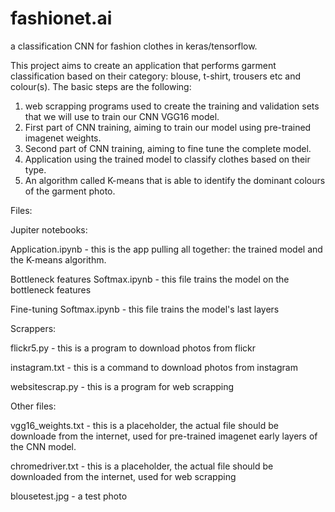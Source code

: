 # fashionet.ai
a classification CNN for fashion clothes in keras/tensorflow.

This project aims to create an application that performs garment classification based on their category: blouse, t-shirt, trousers etc and colour(s). The basic steps are the following:

1) web scrapping programs used to create the training and validation sets that we will use to train our CNN VGG16 model. 
2) First part of CNN training, aiming to train our model using pre-trained imagenet weights.
3) Second part of CNN training, aiming to fine tune the complete model.
4) Application using the trained model to classify clothes based on their type.
5) An algorithm called K-means that is able to identify the dominant colours of the garment photo.

Files:

Jupiter notebooks:

Application.ipynb - this is the app pulling all together: the trained model and the K-means algorithm.

Bottleneck features Softmax.ipynb - this file trains the model on the bottleneck features

Fine-tuning Softmax.ipynb - this file trains the model's last layers 

Scrappers:

flickr5.py - this is a program to download photos from flickr

instagram.txt - this is a command to download photos from instagram 

websitescrap.py - this is a program for web scrapping

Other files:

vgg16_weights.txt - this is a placeholder, the actual file should be downloade from the internet, used for pre-trained imagenet early layers of the CNN model.

chromedriver.txt - this is a placeholder, the actual file should be downloaded from the internet, used for web scrapping

blousetest.jpg - a test photo

